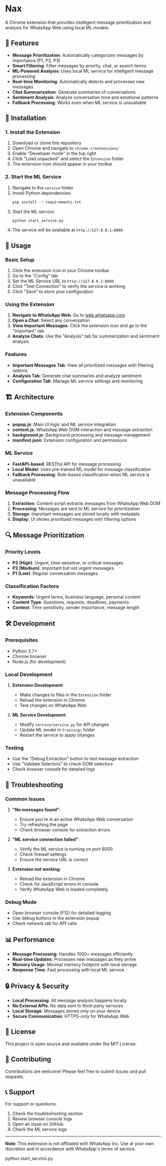 # Nax

A Chrome extension that provides intelligent message prioritization and analysis for WhatsApp Web using local ML models.

## 🚀 Features

- **Message Prioritization**: Automatically categorizes messages by importance (P1, P2, P3)
- **Smart Filtering**: Filter messages by priority, chat, or search terms
- **ML-Powered Analysis**: Uses local ML service for intelligent message processing
- **Real-time Monitoring**: Automatically detects and processes new messages
- **Chat Summarization**: Generate summaries of conversations
- **Sentiment Analysis**: Analyze conversation tone and emotional patterns
- **Fallback Processing**: Works even when ML service is unavailable

## 🔧 Installation

### 1. Install the Extension

1. Download or clone this repository
2. Open Chrome and navigate to `chrome://extensions/`
3. Enable "Developer mode" in the top right
4. Click "Load unpacked" and select the `Extension` folder
5. The extension icon should appear in your toolbar

### 2. Start the ML Service

1. Navigate to the `service` folder
2. Install Python dependencies:
   ```bash
   pip install -r requirements.txt
   ```
3. Start the ML service:
   ```bash
   python start_service.py
   ```
4. The service will be available at `http://127.0.0.1:8000`

## 📱 Usage

### Basic Setup

1. Click the extension icon in your Chrome toolbar
2. Go to the "Config" tab
3. Set the ML Service URL to `http://127.0.0.1:8000`
4. Click "Test Connection" to verify the service is working
5. Click "Save" to store your configuration

### Using the Extension

1. **Navigate to WhatsApp Web**: Go to [web.whatsapp.com](https://web.whatsapp.com)
2. **Open a Chat**: Select any conversation
3. **View Important Messages**: Click the extension icon and go to the "Important" tab
4. **Analyze Chats**: Use the "Analysis" tab for summarization and sentiment analysis

### Features

- **Important Messages Tab**: View all prioritized messages with filtering options
- **Analysis Tab**: Generate chat summaries and analyze sentiment
- **Configuration Tab**: Manage ML service settings and monitoring

## 🏗️ Architecture

### Extension Components

- **popup.js**: Main UI logic and ML service integration
- **content.js**: WhatsApp Web DOM interaction and message extraction
- **background.js**: Background processing and message management
- **manifest.json**: Extension configuration and permissions

### ML Service

- **FastAPI-based**: RESTful API for message processing
- **Local Model**: Uses pre-trained ML model for message classification
- **Fallback Processing**: Rule-based classification when ML service is unavailable

### Message Processing Flow

1. **Extraction**: Content script extracts messages from WhatsApp Web DOM
2. **Processing**: Messages are sent to ML service for prioritization
3. **Storage**: Important messages are stored locally with metadata
4. **Display**: UI shows prioritized messages with filtering options

## 🔍 Message Prioritization

### Priority Levels

- **P3 (High)**: Urgent, time-sensitive, or critical messages
- **P2 (Medium)**: Important but not urgent messages
- **P1 (Low)**: Regular conversation messages

### Classification Factors

- **Keywords**: Urgent terms, business language, personal content
- **Content Type**: Questions, requests, deadlines, payments
- **Context**: Time sensitivity, sender importance, message length

## 🛠️ Development

### Prerequisites

- Python 3.7+
- Chrome browser
- Node.js (for development)

### Local Development

1. **Extension Development**:
   - Make changes to files in the `Extension` folder
   - Reload the extension in Chrome
   - Test changes on WhatsApp Web

2. **ML Service Development**:
   - Modify `service/service.py` for API changes
   - Update ML model in `training/` folder
   - Restart the service to apply changes

### Testing

- Use the "Debug Extraction" button to test message extraction
- Use "Validate Selectors" to check DOM selectors
- Check browser console for detailed logs

## 🚨 Troubleshooting

### Common Issues

1. **"No messages found"**:
   - Ensure you're in an active WhatsApp Web conversation
   - Try refreshing the page
   - Check browser console for extraction errors

2. **"ML service connection failed"**:
   - Verify the ML service is running on port 8000
   - Check firewall settings
   - Ensure the service URL is correct

3. **Extension not working**:
   - Reload the extension in Chrome
   - Check for JavaScript errors in console
   - Verify WhatsApp Web is loaded completely

### Debug Mode

- Open browser console (F12) for detailed logging
- Use debug buttons in the extension popup
- Check network tab for API calls

## 📊 Performance

- **Message Processing**: Handles 1000+ messages efficiently
- **Real-time Updates**: Processes new messages as they arrive
- **Memory Usage**: Minimal memory footprint with local storage
- **Response Time**: Fast processing with local ML service

## 🔒 Privacy & Security

- **Local Processing**: All message analysis happens locally
- **No External APIs**: No data sent to third-party services
- **Local Storage**: Messages stored only on your device
- **Secure Communication**: HTTPS-only for WhatsApp Web

## 📝 License

This project is open source and available under the MIT License.

## 🤝 Contributing

Contributions are welcome! Please feel free to submit issues and pull requests.

## 📞 Support

For support or questions:
1. Check the troubleshooting section
2. Review browser console logs
3. Open an issue on GitHub
4. Check the ML service logs

---

**Note**: This extension is not affiliated with WhatsApp Inc. Use at your own discretion and in accordance with WhatsApp's terms of service.




python start_service.py